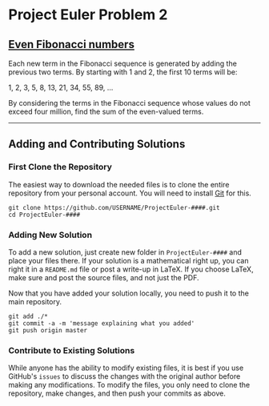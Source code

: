 # Project Euler Problem 2
## [Even Fibonacci numbers](https://projecteuler.net/problem=2)

Each new term in the Fibonacci sequence is generated by adding the previous two terms. By starting with 1 and 2, the first 10 terms will be:

1, 2, 3, 5, 8, 13, 21, 34, 55, 89, ...

By considering the terms in the Fibonacci sequence whose values do not exceed four million, find the sum of the even-valued terms.

<hr>

## Adding and Contributing Solutions

### First Clone the Repository

The easiest way to download the needed files is to clone the entire repository from your personal account. You will need to install [Git](https://help.github.com/articles/set-up-git) for this. 

```
git clone https://github.com/USERNAME/ProjectEuler-####.git
cd ProjectEuler-####
```

### Adding New Solution

To add a new solution, just create new folder in `ProjectEuler-####` and place your files there. If your solution is a mathematical right up, you can right it in a `README.md` file or post a write-up in LaTeX. If you choose LaTeX, make sure and post the source files, and not just the PDF. 

Now that you have added your solution locally, you need to push it to the main repository. 

```
git add ./*
git commit -a -m 'message explaining what you added'
git push origin master
```


### Contribute to Existing Solutions

While anyone has the ability to modify existing files, it is best if you use GitHub's `issues` to discuss the changes with the original author before making any modifications. To modify the files, you only need to clone the repository, make changes, and then push your commits as above. 





